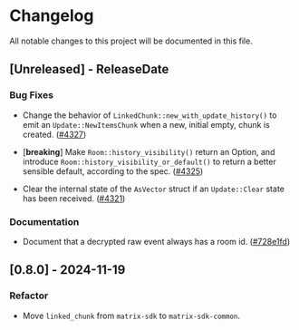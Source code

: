 # Changelog

All notable changes to this project will be documented in this file.

<!-- next-header -->

## [Unreleased] - ReleaseDate

### Bug Fixes

- Change the behavior of `LinkedChunk::new_with_update_history()` to emit an
  `Update::NewItemsChunk` when a new, initial empty, chunk is created.
  ([#4327](https://github.com/matrix-org/matrix-rust-sdk/pull/4321))

- [**breaking**] Make `Room::history_visibility()` return an Option, and
  introduce `Room::history_visibility_or_default()` to return a better
  sensible default, according to the spec.
  ([#4325](https://github.com/matrix-org/matrix-rust-sdk/pull/4325))

- Clear the internal state of the `AsVector` struct if an `Update::Clear`
  state has been received.
  ([#4321](https://github.com/matrix-org/matrix-rust-sdk/pull/4321))

### Documentation

- Document that a decrypted raw event always has a room id.
  ([#728e1fd](https://github.com/matrix-org/matrix-rust-sdk/commit/728e1fda2ae9f1bfa87df162aa553040be705223))

## [0.8.0] - 2024-11-19

### Refactor

- Move `linked_chunk` from `matrix-sdk` to `matrix-sdk-common`.


